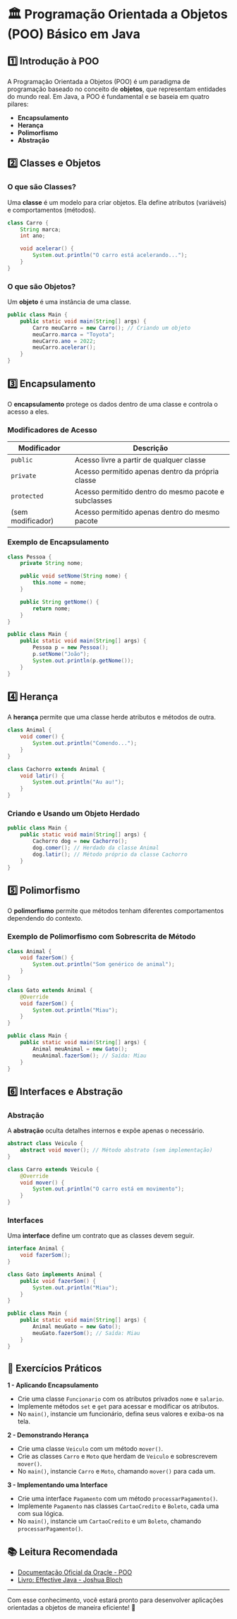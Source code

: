 # 🏛️ Programação Orientada a Objetos (POO) Básico em Java

## 1️⃣ Introdução à POO

A Programação Orientada a Objetos (POO) é um paradigma de programação baseado no conceito de **objetos**, que representam entidades do mundo real. Em Java, a POO é fundamental e se baseia em quatro pilares:

- **Encapsulamento**
- **Herança**
- **Polimorfismo**
- **Abstração**

## 2️⃣ Classes e Objetos

### O que são Classes?

Uma **classe** é um modelo para criar objetos. Ela define atributos (variáveis) e comportamentos (métodos).

```java
class Carro {
    String marca;
    int ano;

    void acelerar() {
        System.out.println("O carro está acelerando...");
    }
}
```

### O que são Objetos?

Um **objeto** é uma instância de uma classe.

```java
public class Main {
    public static void main(String[] args) {
        Carro meuCarro = new Carro(); // Criando um objeto
        meuCarro.marca = "Toyota";
        meuCarro.ano = 2022;
        meuCarro.acelerar();
    }
}
```

## 3️⃣ Encapsulamento

O **encapsulamento** protege os dados dentro de uma classe e controla o acesso a eles.

### Modificadores de Acesso

| Modificador       | Descrição                                            |
| ----------------- | ---------------------------------------------------- |
| `public`          | Acesso livre a partir de qualquer classe             |
| `private`         | Acesso permitido apenas dentro da própria classe     |
| `protected`       | Acesso permitido dentro do mesmo pacote e subclasses |
| (sem modificador) | Acesso permitido apenas dentro do mesmo pacote       |

### Exemplo de Encapsulamento

```java
class Pessoa {
    private String nome;

    public void setNome(String nome) {
        this.nome = nome;
    }

    public String getNome() {
        return nome;
    }
}
```

```java
public class Main {
    public static void main(String[] args) {
        Pessoa p = new Pessoa();
        p.setNome("João");
        System.out.println(p.getNome());
    }
}
```

## 4️⃣ Herança

A **herança** permite que uma classe herde atributos e métodos de outra.

```java
class Animal {
    void comer() {
        System.out.println("Comendo...");
    }
}

class Cachorro extends Animal {
    void latir() {
        System.out.println("Au au!");
    }
}
```

### Criando e Usando um Objeto Herdado

```java
public class Main {
    public static void main(String[] args) {
        Cachorro dog = new Cachorro();
        dog.comer(); // Herdado da classe Animal
        dog.latir(); // Método próprio da classe Cachorro
    }
}
```

## 5️⃣ Polimorfismo

O **polimorfismo** permite que métodos tenham diferentes comportamentos dependendo do contexto.

### Exemplo de Polimorfismo com Sobrescrita de Método

```java
class Animal {
    void fazerSom() {
        System.out.println("Som genérico de animal");
    }
}

class Gato extends Animal {
    @Override
    void fazerSom() {
        System.out.println("Miau");
    }
}
```

```java
public class Main {
    public static void main(String[] args) {
        Animal meuAnimal = new Gato();
        meuAnimal.fazerSom(); // Saída: Miau
    }
}
```

## 6️⃣ Interfaces e Abstração

### Abstração

A **abstração** oculta detalhes internos e expõe apenas o necessário.

```java
abstract class Veiculo {
    abstract void mover(); // Método abstrato (sem implementação)
}

class Carro extends Veiculo {
    @Override
    void mover() {
        System.out.println("O carro está em movimento");
    }
}
```

### Interfaces

Uma **interface** define um contrato que as classes devem seguir.

```java
interface Animal {
    void fazerSom();
}

class Gato implements Animal {
    public void fazerSom() {
        System.out.println("Miau");
    }
}
```

```java
public class Main {
    public static void main(String[] args) {
        Animal meuGato = new Gato();
        meuGato.fazerSom(); // Saída: Miau
    }
}
```

## 🎯 Exercícios Práticos

**1 - Aplicando Encapsulamento**

- Crie uma classe `Funcionario` com os atributos privados `nome` e `salario`.
- Implemente métodos `set` e `get` para acessar e modificar os atributos.
- No `main()`, instancie um funcionário, defina seus valores e exiba-os na tela.

**2 - Demonstrando Herança**

- Crie uma classe `Veiculo` com um método `mover()`.
- Crie as classes `Carro` e `Moto` que herdam de `Veiculo` e sobrescrevem `mover()`.
- No `main()`, instancie `Carro` e `Moto`, chamando `mover()` para cada um.

**3 - Implementando uma Interface**

- Crie uma interface `Pagamento` com um método `processarPagamento()`.
- Implemente `Pagamento` nas classes `CartaoCredito` e `Boleto`, cada uma com sua lógica.
- No `main()`, instancie um `CartaoCredito` e um `Boleto`, chamando `processarPagamento()`.

## 📚 Leitura Recomendada

- [Documentação Oficial da Oracle - POO](https://docs.oracle.com/javase/tutorial/java/concepts/index.html)
- [Livro: Effective Java - Joshua Bloch](https://amzn.to/3R3zZjs)

---

Com esse conhecimento, você estará pronto para desenvolver aplicações orientadas a objetos de maneira eficiente! 🚀
